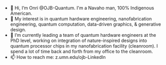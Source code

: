 - 👋 Hi, I’m Onri @OJB-Quantum. I'm a Navaho man, 100% Indigenous American. 
- 👀 My interest is in quantum hardware engineering, nanofabrication engineering, quantum computation, data-driven graphics, & generative design.
- 🌱 I’m currently leading a team of quantum hardware engineers at the PhD level, working on integration of nature-inspired designs into quantum processor chips in my nanofabrication facility (cleanroom). I spend a lot of time back and forth from my office to the cleanroom.
- 📫 How to reach me: z.umn.edu/ojb-LinkedIn 

<!---
OJB-Quantum/OJB-Quantum is a ✨ special ✨ repository because its `README.md` (this file) appears on your GitHub profile.
You can click the Preview link to take a look at your changes.
--->
